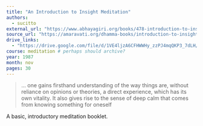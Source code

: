 ```yaml
---
title: "An Introduction to Insight Meditation"
authors:
  - sucitto
external_url: "https://www.abhayagiri.org/books/478-introduction-to-insight-meditation"
source_url: "https://amaravati.org/dhamma-books/introduction-to-insight-meditation/"
drive_links:
  - "https://drive.google.com/file/d/1VE4ljzA6CFHWWHy_zzPJ4mqQKP3_7dLH/view?usp=drivesdk"
course: meditation # perhaps should archive?
year: 1987
month: nov
pages: 30
---
```


> … one gains firsthand understanding of the way things
are, without reliance on opinions or theories, a direct experience,
which has its own vitality. It also gives rise to the sense of deep calm
that comes from knowing something for oneself

A basic, introductory meditation booklet.

